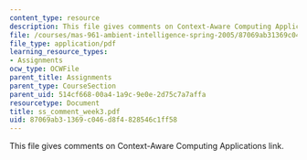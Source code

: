 ```yaml
---
content_type: resource
description: This file gives comments on Context-Aware Computing Applications link.
file: /courses/mas-961-ambient-intelligence-spring-2005/87069ab31369c046d8f4828546c1ff58_ss_comment_week3.pdf
file_type: application/pdf
learning_resource_types:
- Assignments
ocw_type: OCWFile
parent_title: Assignments
parent_type: CourseSection
parent_uid: 514cf668-00a4-1a9c-9e0e-2d75c7a7affa
resourcetype: Document
title: ss_comment_week3.pdf
uid: 87069ab3-1369-c046-d8f4-828546c1ff58
---
```

This file gives comments on Context-Aware Computing Applications link.

